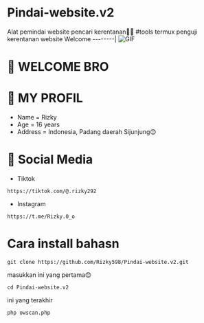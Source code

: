 # Pindai-website.v2
Alat pemindai website pencari kerentanan🎯😊
#tools termux penguji kerentanan website
Welcome
--------|
![GIF](https://media1.tenor.com/m/PChmGbfH4r8AAAAd/tokyo-ghoul-ken-kaneki.gif)
# 👏 WELCOME BRO
# 🌿 MY PROFIL
- Name = Rizky
- Age  = 16 years
- Address = Indonesia, Padang daerah Sijunjung😊

# 🎯 Social Media
- Tiktok
```
https://tiktok.com/@.rizky292
```
- Instagram
```
https://t.me/Rizky.0_o
```

# Cara install bahasn
```
git clone https://github.com/Rizky598/Pindai-website.v2.git
```
masukkan ini yang pertama😊
```
cd Pindai-website.v2
```
ini yang terakhir
```
php owscan.php
```
